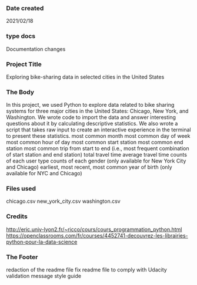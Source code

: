 
### Date created 
2021/02/18
### type docs
Documentation changes
### Project Title
Exploring bike-sharing data in selected cities in the United States

### The Body 
In this project, we used Python to explore data related to bike sharing systems for three major cities in the United States: Chicago, New York, and Washington. We wrote code to import the data and answer interesting questions about it by calculating descriptive statistics. We also wrote a script that takes raw input to create an interactive experience in the terminal to present these statistics.
most common month
most common day of week
most common hour of day
most common start station
most common end station
most common trip from start to end (i.e., most frequent combination of start station and end station)
total travel time
average travel time
counts of each user type
counts of each gender (only available for New York City and Chicago)
earliest, most recent, most common year of birth (only available for NYC and Chicago)

### Files used
chicago.csv
new_york_city.csv
washington.csv

### Credits
http://eric.univ-lyon2.fr/~ricco/cours/cours_programmation_python.html
https://openclassrooms.com/fr/courses/4452741-decouvrez-les-librairies-python-pour-la-data-science

### The Footer
redaction of the readme file
fix readme file to comply with Udacity validation message style guide